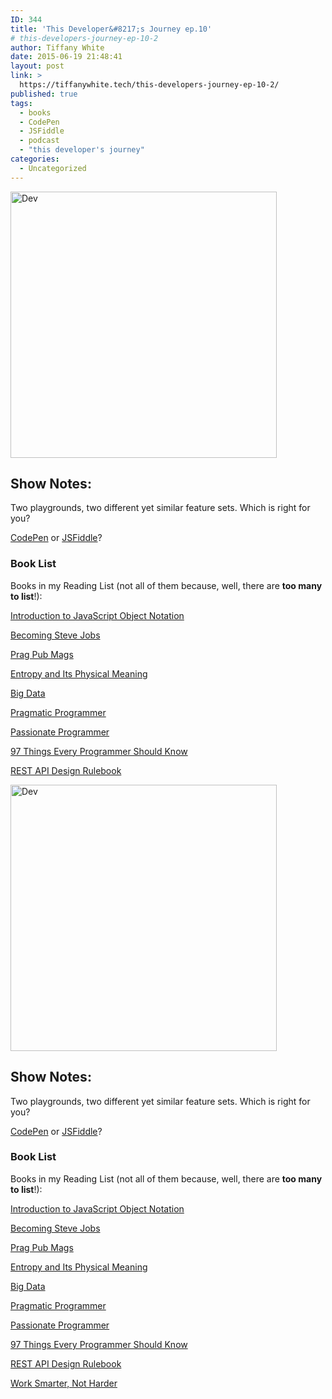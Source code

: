 ```yaml
---
ID: 344
title: 'This Developer&#8217;s Journey ep.10'
# this-developers-journey-ep-10-2
author: Tiffany White
date: 2015-06-19 21:48:41
layout: post
link: >
  https://tiffanywhite.tech/this-developers-journey-ep-10-2/
published: true
tags:
  - books
  - CodePen
  - JSFiddle
  - podcast
  - "this developer's journey"
categories:
  - Uncategorized
---
```



<img class=" aligncenter" src="https://helloburgh.me/wp-content/uploads/2015/06/wpid-Dev-Logo2.png" alt="Dev" width="426" height="426" />

## Show Notes:

Two playgrounds, two different yet similar feature sets. Which is right for you?

<a href="http://codepen.io/">CodePen</a> or <a href="http://jsfiddle.net/">JSFiddle</a>?

### Book List

Books in my Reading List (not all of them because, well, there are **too many to list**!):

<a href="http://www.amazon.com/Introduction-JavaScript-Object-Notation--point/dp/1500650404/ref=sr_1_2?s=digital-text&amp;ie=UTF8&amp;qid=1434763675&amp;sr=8-2&amp;keywords=Introduction+to+javascript+object+notation&amp;pebp=1434763680880&amp;perid=0W5WD3H51H58YNG8FCQ7">Introduction to JavaScript Object Notation</a>

<a href="http://www.amazon.com/Becoming-Steve-Jobs-Evolution-Visionary/dp/0385347405/ref=sr_1_1?ie=UTF8&amp;qid=1434763756&amp;sr=8-1&amp;keywords=becoming+steve+jobs&amp;pebp=1434763762133&amp;perid=1QQVZFAZM27XF2S2Y41A">Becoming Steve Jobs</a>

<a href="https://pragprog.com/magazines">Prag Pub Mags</a>

<a href="http://www.amazon.com/Entropy-Its-Physical-Meaning-2nd-ebook/dp/B000P0JMN6/ref=tmm_kin_title_0?_encoding=UTF8&amp;sr=8-1&amp;qid=1434763870">Entropy and Its Physical Meaning</a>

<a href="http://www.amazon.com/Big-Data-Revolution-Transform-Think/dp/0544227751/ref=sr_1_1?ie=UTF8&amp;qid=1434763936&amp;sr=8-1&amp;keywords=Big+Data&amp;pebp=1434763941489&amp;perid=1KKSBYM4N97SHF583Z1S">Big Data</a>

<a href="http://www.amazon.com/Pragmatic-Programmer-Journeyman-Master/dp/020161622X/ref=sr_1_sc_1?ie=UTF8&amp;qid=1434763971&amp;sr=8-1-spell&amp;keywords=pragamatic+programmer&amp;pebp=1434763974720&amp;perid=1ESEFFY45B56CSVF0G46">Pragmatic Programmer</a>

<a href="http://www.amazon.com/Passionate-Programmer-Remarkable-Development-Pragmatic/dp/1934356344/ref=sr_1_1?s=books&amp;ie=UTF8&amp;qid=1434764013&amp;sr=1-1&amp;keywords=passionate+programmer&amp;pebp=1434764018398&amp;perid=07JD6BSH22NG2N8E142Z">Passionate Programmer</a>

<a href="http://www.amazon.com/Things-Every-Programmer-Should-Know/dp/0596809484/ref=sr_1_1?s=books&amp;ie=UTF8&amp;qid=1434764071&amp;sr=1-1&amp;keywords=97+things+every+programmer+should+know&amp;pebp=1434764075766&amp;perid=19S22JZWS1KB78BEY7V1">97 Things Every Programmer Should Know</a>

<a href="http://www.amazon.com/REST-Design-Rulebook-Mark-Masse/dp/1449310508/ref=sr_1_4?s=books&amp;ie=UTF8&amp;qid=1434764117&amp;sr=1-4&amp;keywords=rest+api&amp;pebp=1434764122040&amp;perid=1DAEVRR2CB7EX9DSVKMY">REST API Design Rulebook</a>




<img class=" aligncenter" src="https://helloburgh.me/wp-content/uploads/2015/06/wpid-Dev-Logo2.png" alt="Dev" width="426" height="426" />

## Show Notes:

Two playgrounds, two different yet similar feature sets. Which is right for you?

<a href="http://codepen.io/">CodePen</a> or <a href="http://jsfiddle.net/">JSFiddle</a>?

### Book List

Books in my Reading List (not all of them because, well, there are **too many to list**!):

<a href="http://www.amazon.com/Introduction-JavaScript-Object-Notation--point/dp/1500650404/ref=sr_1_2?s=digital-text&amp;ie=UTF8&amp;qid=1434763675&amp;sr=8-2&amp;keywords=Introduction+to+javascript+object+notation&amp;pebp=1434763680880&amp;perid=0W5WD3H51H58YNG8FCQ7">Introduction to JavaScript Object Notation</a>

<a href="http://www.amazon.com/Becoming-Steve-Jobs-Evolution-Visionary/dp/0385347405/ref=sr_1_1?ie=UTF8&amp;qid=1434763756&amp;sr=8-1&amp;keywords=becoming+steve+jobs&amp;pebp=1434763762133&amp;perid=1QQVZFAZM27XF2S2Y41A">Becoming Steve Jobs</a>

<a href="https://pragprog.com/magazines">Prag Pub Mags</a>

<a href="http://www.amazon.com/Entropy-Its-Physical-Meaning-2nd-ebook/dp/B000P0JMN6/ref=tmm_kin_title_0?_encoding=UTF8&amp;sr=8-1&amp;qid=1434763870">Entropy and Its Physical Meaning</a>

<a href="http://www.amazon.com/Big-Data-Revolution-Transform-Think/dp/0544227751/ref=sr_1_1?ie=UTF8&amp;qid=1434763936&amp;sr=8-1&amp;keywords=Big+Data&amp;pebp=1434763941489&amp;perid=1KKSBYM4N97SHF583Z1S">Big Data</a>

<a href="http://www.amazon.com/Pragmatic-Programmer-Journeyman-Master/dp/020161622X/ref=sr_1_sc_1?ie=UTF8&amp;qid=1434763971&amp;sr=8-1-spell&amp;keywords=pragamatic+programmer&amp;pebp=1434763974720&amp;perid=1ESEFFY45B56CSVF0G46">Pragmatic Programmer</a>

<a href="http://www.amazon.com/Passionate-Programmer-Remarkable-Development-Pragmatic/dp/1934356344/ref=sr_1_1?s=books&amp;ie=UTF8&amp;qid=1434764013&amp;sr=1-1&amp;keywords=passionate+programmer&amp;pebp=1434764018398&amp;perid=07JD6BSH22NG2N8E142Z">Passionate Programmer</a>

<a href="http://www.amazon.com/Things-Every-Programmer-Should-Know/dp/0596809484/ref=sr_1_1?s=books&amp;ie=UTF8&amp;qid=1434764071&amp;sr=1-1&amp;keywords=97+things+every+programmer+should+know&amp;pebp=1434764075766&amp;perid=19S22JZWS1KB78BEY7V1">97 Things Every Programmer Should Know</a>

<a href="http://www.amazon.com/REST-Design-Rulebook-Mark-Masse/dp/1449310508/ref=sr_1_4?s=books&amp;ie=UTF8&amp;qid=1434764117&amp;sr=1-4&amp;keywords=rest+api&amp;pebp=1434764122040&amp;perid=1DAEVRR2CB7EX9DSVKMY">REST API Design Rulebook</a>





<a href="http://www.amazon.com/Work-Smarter-Not-Harder-Productivity-ebook/dp/B00V8ALKN2/ref=sr_1_1?s=books&amp;ie=UTF8&amp;qid=1434764164&amp;sr=1-1&amp;keywords=work+smarter+not+harder&amp;pebp=1434764168733&amp;perid=1K7AAX9NWMN9M5YVW9X4">Work Smarter, Not Harder</a>